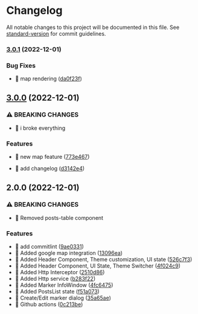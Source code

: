 # Changelog

All notable changes to this project will be documented in this file. See [standard-version](https://github.com/conventional-changelog/standard-version) for commit guidelines.

### [3.0.1](https://github.com/PiotrMieszczak/wefox/compare/v3.0.0...v3.0.1) (2022-12-01)


### Bug Fixes

* 🐛 map rendering ([da0f23f](https://github.com/PiotrMieszczak/wefox/commit/da0f23f3a0dfc2dd7d53cbd5d8bfa2b80090a56f))

## [3.0.0](https://github.com/PiotrMieszczak/wefox/compare/v2.0.0...v3.0.0) (2022-12-01)

### ⚠ BREAKING CHANGES

- 🧨 i broke everything

### Features

- 🎸 new map feature ([773e467](https://github.com/PiotrMieszczak/wefox/commit/773e4675f855977d9fabfe1ae6c2079cd28a5a1c))

- 🤖 add changelog ([d3142e4](https://github.com/PiotrMieszczak/wefox/commit/d3142e4c7beffb4b721e9342c5f20ff39ab94e0e))

## 2.0.0 (2022-12-01)

### ⚠ BREAKING CHANGES

- 🧨 Removed posts-table component

### Features

- 🎸 add commitlint ([9ae0331](https://github.com/PiotrMieszczak/wefox/commit/9ae03316299944427c3fd7232cbff31abfc4f10b))
- 🎸 Added google map integration ([13096ea](https://github.com/PiotrMieszczak/wefox/commit/13096ea88fc7b2f468733eba7891b6ff9d6719a4))
- 🎸 Added Header Component, Theme customization, UI state ([526c7f3](https://github.com/PiotrMieszczak/wefox/commit/526c7f350502163bdedeed837af4ceb59847fe82))
- 🎸 Added Header Component, UI State, Theme Switcher ([4f024c9](https://github.com/PiotrMieszczak/wefox/commit/4f024c9d5852fe788afe0b37dd0b2d8d4fba1523))
- 🎸 Added Http Interceptor ([2510d86](https://github.com/PiotrMieszczak/wefox/commit/2510d862e6ad475b455825c0aa0c31509e18e1cc))
- 🎸 Added Http service ([b283f22](https://github.com/PiotrMieszczak/wefox/commit/b283f22008449467ac7da91454848ecaf6c1cb96))
- 🎸 Added Marker InfoWindow ([4fc6475](https://github.com/PiotrMieszczak/wefox/commit/4fc647564ae03e846494a079a2982aa88a601d81))
- 🎸 Added PostsList state ([f51a073](https://github.com/PiotrMieszczak/wefox/commit/f51a073d0ea8fb1a1ab70c55b6ced85aa838727a))
- 🎸 Create/Edit marker dialog ([35a65ae](https://github.com/PiotrMieszczak/wefox/commit/35a65ae67b26d08d5736f394d8ec348f371c2472))
- 🎸 Github actions ([0c213be](https://github.com/PiotrMieszczak/wefox/commit/0c213be9836af95aa5cab87222f4c57aebc8f741))
